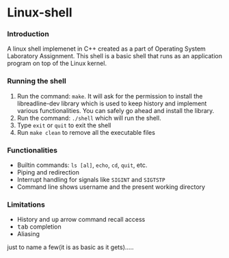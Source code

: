 # Linux-shell

### Introduction
A linux shell implemenet in C++ created as a part of Operating System Laboratory Assignment. This shell is a basic shell that runs as an application program 
on top of the Linux kernel.

### Running the shell
1. Run the command: `make`. It will ask for the permission to install the libreadline-dev library which is used to keep history and implement various functionalities. You can safely go ahead and install the library.
2. Run the command: `./shell` which will run the shell. 
3. Type `exit` or `quit` to exit the shell
4. Run `make clean` to remove all the executable files 

### Functionalities 
- Builtin commands: `ls [al]`, `echo`, `cd`, `quit`, etc.
- Piping and redirection
- Interrupt handling for signals like `SIGINT` and `SIGTSTP`
- Command line shows username and the present working directory

### Limitations
- History and <kbd>up</kbd> arrow command recall access 
- <kbd>tab</kbd> completion
- Aliasing

just to name a few(it is as basic as it gets).....
